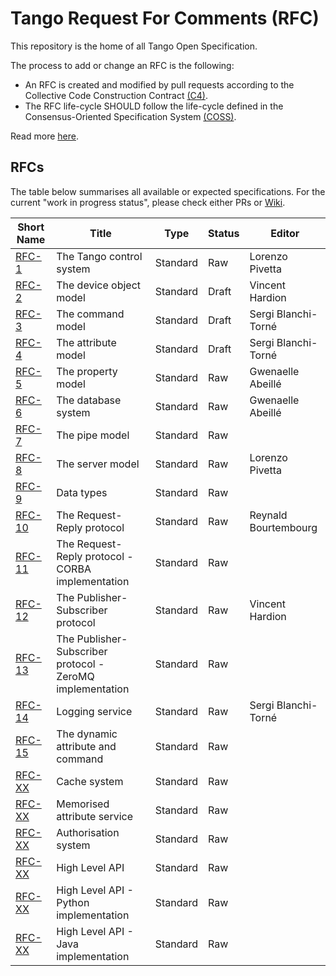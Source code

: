 # Tango Request For Comments (RFC)

This repository is the home of all Tango Open Specification.

The process to add or change an RFC is the following:

- An RFC is created and modified by pull requests according to the Collective Code Construction Contract [(C4)](https://github.com/unprotocols/rfc/blob/master/1/README.md).
- The RFC life-cycle SHOULD follow the life-cycle defined in the Consensus-Oriented Specification System [(COSS)](https://github.com/unprotocols/rfc/blob/master/2/README.md).

Read more [here](https://github.com/tango-controls/rfc/wiki).

## RFCs

The table below summarises all available or expected specifications. For the current "work in progress status", please 
check either PRs or [Wiki](https://github.com/tango-controls/rfc/wiki/Work-in-Progress-RFCs).  

Short Name             | Title                                                         | Type     | Status     | Editor
-----------------------|---------------------------------------------------------------|----------|------------|-------
[RFC-1](1/README.md)   | The Tango control system                                      | Standard | Raw          | Lorenzo Pivetta
[RFC-2](2/README.md)   | The device object model                                       | Standard | Draft        | Vincent Hardion
[RFC-3](3/README.md)   | The command model                                             | Standard | Draft      | Sergi Blanchi-Torné
[RFC-4](4/README.md)   | The attribute model                                           | Standard | Draft        | Sergi Blanchi-Torné
[RFC-5](5/README.md)   | The property model                                            | Standard | Raw          | Gwenaelle Abeillé
[RFC-6](6/README.md)   | The database system                                           | Standard | Raw          | Gwenaelle Abeillé
[RFC-7](7/README.md)   | The pipe model                                                | Standard | Raw          |
[RFC-8](8/SERVER.md)   | The server model                                              | Standard | Raw          | Lorenzo Pivetta
[RFC-9](9/README.md)   | Data types                                                    | Standard | Raw          | 
[RFC-10](10/README.md) | The Request-Reply protocol                                    | Standard | Raw          | Reynald Bourtembourg
[RFC-11](11/README.md) | The Request-Reply protocol - CORBA implementation             | Standard | Raw          | 
[RFC-12](12/README.md) | The Publisher-Subscriber protocol                             | Standard | Raw          | Vincent Hardion 
[RFC-13](13/README.md) | The Publisher-Subscriber protocol - ZeroMQ implementation     | Standard | Raw          | 
[RFC-14](14/README.md) | Logging service                                               | Standard | Raw          | Sergi Blanchi-Torné
[RFC-15](15/README.md) | The dynamic attribute and command                             | Standard | Raw          | 
[RFC-XX](XX/README.md) | Cache system                                                  | Standard | Raw          | 
[RFC-XX](XX/README.md) | Memorised attribute service                                   | Standard | Raw          | 
[RFC-XX](XX/README.md) | Authorisation system                                          | Standard | Raw          | 
[RFC-XX](XX/README.md) | High Level API                                                | Standard | Raw          | 
[RFC-XX](XX/README.md) | High Level API - Python implementation                        | Standard | Raw          | 
[RFC-XX](XX/README.md) | High Level API - Java   implementation                        | Standard | Raw          | 
